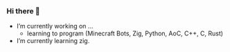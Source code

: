 ### Hi there 👋

- I’m currently working on ...
  - learning to program (Minecraft Bots, Zig, Python, AoC, C++, C, Rust)
- I’m currently learning zig. 
<!--
**Zintrall/Zintrall** is a ✨ _special_ ✨ repository because its `README.md` (this file) appears on your GitHub profile.

Here are some ideas to get you started:

- 🔭 I’m currently working on ...
- 🌱 I’m currently learning ...
- 👯 I’m looking to collaborate on ...
- 🤔 I’m looking for help with ...
- 💬 Ask me about ...
- 📫 How to reach me: ...
- 😄 Pronouns: ...
- ⚡ Fun fact: ...
-->
